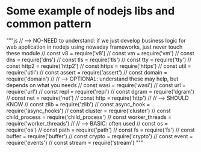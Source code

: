 # Some example of nodejs libs and common pattern

"""js
// --> NO-NEED to understand: if we just develop business logic for web application in nodejs using nowaday frameworks, just never touch these module
// const v8 = require('v8')
// const vm = require('vm')
// const dns = require('dns')
// const tls = require('tls')
// const tty = require('tty')
// const http2 = require('http2')
// const https = require('https')
// const util = require('util')
// const assert = require('assert')
// const domain = require('domain')
//
// --> OPTIONAL: understand these may help, but depends on what you needs
// const wasi = require('wasi')
// const url = require('url')
// const repl = require('repl')
// const dgram = require('dgram')
// const net = require('net')
// const http = require('http')
//
// --> SHOULD KNOW
// const zlib = require('zlib')
// const async_hook = require('async_hooks')
// const cluster = require('cluster')
// const child_process = require('child_process')
// const worker_threads = require('worker_threads')
//
// --> BASIC: often used
// const os = require('os')
// const path = require('path')
// const fs = require('fs')
// const buffer = require('buffer')
// const crypto = require('crypto')
// const event = require('events')
// const stream = require('stream')
"""
